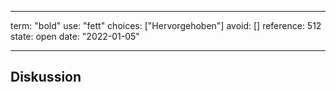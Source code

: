 
---
term:      "bold"
use:       "fett"
choices:   ["Hervorgehoben"]
avoid:     []
reference: 512        
state:     open
date:      "2022-01-05"

---

## Diskussion

